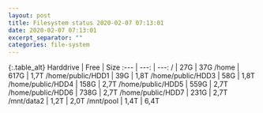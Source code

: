 ```yaml
---
layout: post
title: Filesystem status 2020-02-07 07:13:01
date: 2020-02-07 07:13:01
excerpt_separator: ""
categories: file-system
---
```

{:.table_alt}
Harddrive | Free | Size
:--- | ---: | ---:
/ | 27G | 37G
/home | 617G | 1,7T
/home/public/HDD1 | 39G | 1,8T
/home/public/HDD3 | 58G | 1,8T
/home/public/HDD4 | 158G | 2,7T
/home/public/HDD5 | 559G | 2,7T
/home/public/HDD6 | 738G | 2,7T
/home/public/HDD7 | 231G | 2,7T
/mnt/data2 | 1,2T | 2,0T
/mnt/pool | 1,4T | 6,4T
